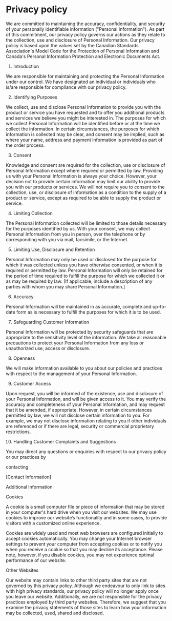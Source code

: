 # Privacy policy

We are committed to maintaining the accuracy, confidentiality, and security of your personally identifiable information ("Personal Information"). As part of this commitment, our privacy policy governs our actions as they relate to the collection, use and disclosure of Personal Information. Our privacy policy is based upon the values set by the Canadian Standards Association's Model Code for the Protection of Personal Information and Canada's Personal Information Protection and Electronic Documents Act.

1. Introduction

We are responsible for maintaining and protecting the Personal Information under our control. We have designated an individual or individuals who is/are responsible for compliance with our privacy policy.



2. Identifying Purposes

We collect, use and disclose Personal Information to provide you with the product or service you have requested and to offer you additional products and services we believe you might be interested in. The purposes for which we collect Personal Information will be identified before or at the time we collect the information. In certain circumstances, the purposes for which information is collected may be clear, and consent may be implied, such as where your name, address and payment information is provided as part of the order process.

  

3. Consent

Knowledge and consent are required for the collection, use or disclosure of Personal Information except where required or permitted by law. Providing us with your Personal Information is always your choice. However, your decision not to provide certain information may limit our ability to provide you with our products or services. We will not require you to consent to the collection, use, or disclosure of information as a condition to the supply of a product or service, except as required to be able to supply the product or service.

 

4. Limiting Collection

The Personal Information collected will be limited to those details necessary for the purposes identified by us. With your consent, we may collect Personal Information from you in person, over the telephone or by corresponding with you via mail, facsimile, or the Internet.

 

5. Limiting Use, Disclosure and Retention

Personal Information may only be used or disclosed for the purpose for which it was collected unless you have otherwise consented, or when it is required or permitted by law. Personal Information will only be retained for the period of time required to fulfill the purpose for which we collected it or as may be required by law. [If applicable, include a description of any parties with whom you may share Personal Information.]

 

6. Accuracy

Personal Information will be maintained in as accurate, complete and up-to-date form as is necessary to fulfill the purposes for which it is to be used.

 

 7. Safeguarding Customer Information

Personal Information will be protected by security safeguards that are appropriate to the sensitivity level of the information. We take all reasonable precautions to protect your Personal Information from any loss or unauthorized use, access or disclosure.

 

8. Openness

We will make information available to you about our policies and practices with respect to the management of your Personal Information.

 

9. Customer Access

Upon request, you will be informed of the existence, use and disclosure of your Personal Information, and will be given access to it. You may verify the accuracy and completeness of your Personal Information, and may request that it be amended, if appropriate. However, in certain circumstances permitted by law, we will not disclose certain information to you. For example, we may not disclose information relating to you if other individuals are referenced or if there are legal, security or commercial proprietary restrictions.

 

10. Handling Customer Complaints and Suggestions 

You may direct any questions or enquiries with respect to our privacy policy or our practices by

contacting:

 

[Contact Information]

 

Additional Information

 

Cookies

A cookie is a small computer file or piece of information that may be stored in your computer's hard drive when you visit our websites. We may use cookies to improve our website’s functionality and in some cases, to provide visitors with a customized online experience.

Cookies are widely used and most web browsers are configured initially to accept cookies automatically. You may change your Internet browser settings to prevent your computer from accepting cookies or to notify you when you receive a cookie so that you may decline its acceptance. Please note, however, if you disable cookies, you may not experience optimal performance of our website.

 

Other Websites

Our website may contain links to other third party sites that are not governed by this privacy policy. Although we endeavour to only link to sites with high privacy standards, our privacy policy will no longer apply once you leave our website. Additionally, we are not responsible for the privacy practices employed by third party websites. Therefore, we suggest that you examine the privacy statements of those sites to learn how your information may be collected, used, shared and disclosed.
